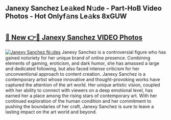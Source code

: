 ## Janexy Sanchez Le𝚊ked N𝚞de - Part-HoB Video Photos - Hot Onlyf𝚊ns Le𝚊ks 8xGUW

# <h2><a href="http://ab12824.deff.icu/?id=Janexy+Sanchez">🔗 New 👉🔴 Janexy Sanchez VIDEO Photos</a></h2>

[![Janexy Sanchez N𝚞des](https://i.imgur.com/rIISA9y.gif)](http://ab12824.deff.icu/?id=Janexy+Sanchez)
Janexy Sanchez is a controversial figure who has gained notoriety for her unique brand of online presence. Combining elements of gaming, eroticism, and dark humor, she has amassed a large and dedicated following, but also faced intense criticism for her unconventional approach to content creation. Janexy Sanchez is a contemporary artist whose innovative and thought-provoking works have captured the attention of the art world. Her unique artistic vision, coupled with her ability to connect with viewers on a deep emotional level, has earned her a place among the rising stars of contemporary art. With her continued exploration of the human condition and her commitment to pushing the boundaries of her craft, Janexy Sanchez is sure to leave a lasting impact on the art world and beyond.
